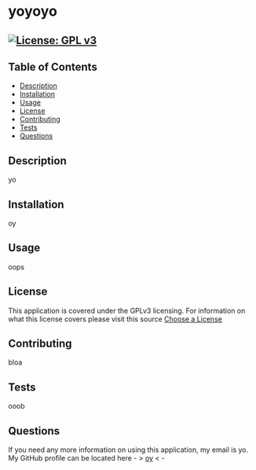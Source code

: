 # yoyoyo

  ## [![License: GPL v3](https://img.shields.io/badge/License-GPL%20v3-blue.svg)](https://www.gnu.org/licenses/gpl-3.0)
  
  ## Table of Contents
  - [Description](#description)
  - [Installation](#installation)
  - [Usage](#usage)
  - [License](#license)
  - [Contributing](#contributing)
  - [Tests](#tests)
  - [Questions](#questions)
  
  ## Description
  yo
  
  ## Installation
  oy
  
  ## Usage
  oops

  ## License
  This application is covered under the GPLv3 licensing.
  For information on what this license covers please visit this source [Choose a License](https://choosealicense.com/appendix/)
  
  ## Contributing
  bloa
  
  ## Tests
  ooob
  
  ## Questions
  If you need any more information on using this application, my email is yo.
  My GitHub profile can be located here - >  [oy](https://github.com/oy)  < -